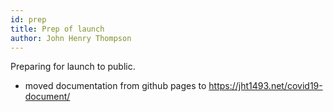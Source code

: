 ```yaml
---
id: prep
title: Prep of launch
author: John Henry Thompson
---
```


Preparing for launch to public.

- moved documentation from github pages to https://jht1493.net/covid19-document/
